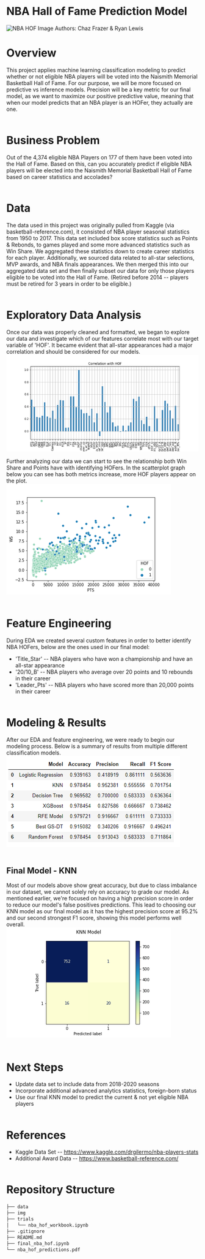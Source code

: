 # NBA Hall of Fame Prediction Model
<img src="https://s3media.247sports.com/Uploads/Assets/76/876/9876076.png" alt= "NBA HOF Image" width="800" height="340"> 
Authors: Chaz Frazer & Ryan Lewis<br>

# Overview
This project applies machine learning classification modeling to predict whether or not eligible NBA players will be voted into the Naismith Memorial Basketball Hall of Fame. For our purpose, we will be more focused on predictive vs inference models. Precision will be a key metric for our final model, as we want to maximize our positive predictive value, meaning that when our model predicts that an NBA player is an HOFer, they actually are one.<br><br>

# Business Problem
Out of the 4,374 eligible NBA Players on 177 of them have been voted into the Hall of Fame. Based on this, can you accurately predict if eligible NBA players will be elected into the Naismith Memorial Basketball Hall of Fame based on career statistics and accolades?<br><br>

# Data
The data used in this project was originally pulled from Kaggle (via basketball-reference.com), it consisted of NBA player seasonal statistics from 1950 to 2017. This data set included box score statistics such as Points & Rebonds, to games played and some more advanced statistics such as Win Share. We aggregated these statistics down to create career statistics for each player. 
Additionally, we sourced data related to all-star selections, MVP awards, and NBA finals appearances. We then merged this into our aggregated data set and then finally subset our data for only those players eligible to be voted into the Hall of Fame. (Retired before 2014 -- players must be retired for 3 years in order to be eligible.)<br><br>

# Exploratory Data Analysis
Once our data was properly cleaned and formatted, we began to explore our data and investigate which of our features correlate most with our target variable of 'HOF'. It became evident that all-star appearances had a major correlation and should be considered for our models. <br>
![HOF_Corr](./img/HOF_Corr.png)<br>

Further analyzing our data we can start to see the relationship both Win Share and Points have with identifying HOFers. In the scatterplot graph below you can see has both metrics increase, more HOF players appear on the plot. <br>
![WS_PTS](./img/HOF_PTS_WS2.png) <br><br>

# Feature Engineering
During EDA we created several custom features in order to better identify NBA HOFers, below are the ones used in our final model:
* 'Title_Star' -- NBA players who have won a championship and have an all-star appearance
* '20/10_B' -- NBA players who average over 20 points and 10 rebounds in their career
* 'Leader_Pts' -- NBA players who have scored more than 20,000 points in their career<br><br>

# Modeling & Results
After our EDA and feature engineering, we were ready to begin our modeling process. Below is a summary of results from multiple different classification models.<br>
![Model_Summary](./img/Models.png)
<br><br>

## Final Model - KNN
Most of our models above show great accuracy, but due to class imbalance in our dataset, we cannot solely rely on accuracy to grade our model. As mentioned earlier, we're focused on having a high precision score in order to reduce our model's false positives predictions. This lead to choosing our KNN model as our final model as it has the highest precision score at 95.2% and our second strongest F1 score, showing this model performs well overall.<br>
![KNN_CM](./img/KNN_CM.png) <br><br>

# Next Steps
* Update data set to include data from 2018-2020 seasons
* Incorporate additional advanced analytics statistics, foreign-born status
* Use our final KNN model to predict the current & not yet eligible NBA players <br><br>

# References

* Kaggle Data Set -- https://www.kaggle.com/drgilermo/nba-players-stats <br>
* Additional Award Data -- https://www.basketball-reference.com/ <br><br>

# Repository Structure
```
├── data
├── img
├── trials
│   └── nba_hof_workbook.ipynb
├── .gitignore
├── README.md
├── final_nba_hof.ipynb
└── nba_hof_predictions.pdf